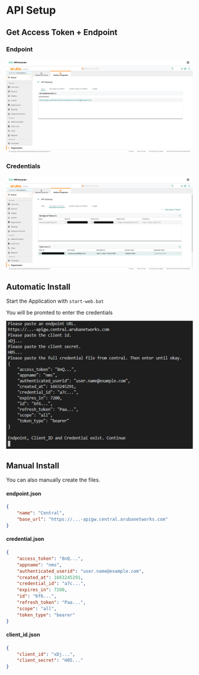 # API Setup

## Get Access Token + Endpoint

### Endpoint

![Endpoint](./screenshots/Central/Endpoint.png)

### Credentials

![Credentials](./screenshots/Central/Credentials.png)

## Automatic Install

Start the Application with `start-web.bat`

You will be promted to enter the credentials

![Paste Credentials](./screenshots/API-Key/Automatic_Install.png)

## Manual Install

You can also manually create the files.

#### endpoint.json

``` json
{
    "name": "Central",
    "base_url": "https://...-apigw.central.arubanetworks.com"
}
```

#### credential.json

``` json
{
    "access_token": "8nQ...",
    "appname": "nms",
    "authenticated_userid": "user.name@example.com",
    "created_at": 1663245291,
    "credential_id": "a7c...",
    "expires_in": 7200,
    "id": "6f6...",
    "refresh_token": "Paa...",
    "scope": "all",
    "token_type": "bearer"
}

```

#### client_id.json

``` json
{
    "client_id": "xDj...",
    "client_secret": "H05..."
}
```
